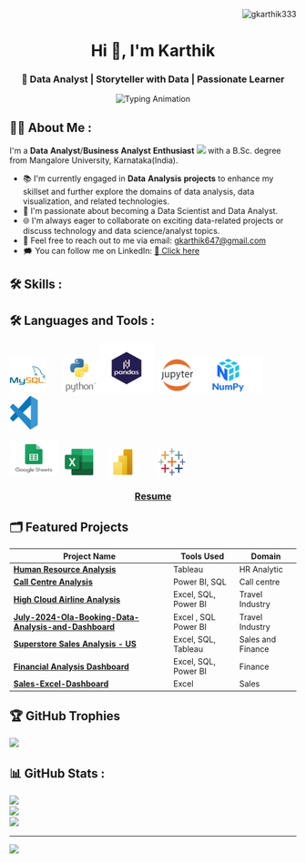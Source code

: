 
<p align="Right"> <img src="https://komarev.com/ghpvc/?username=gkarthik333&label=Profile%20views&color=0e75b6&style=flat" alt="gkarthik333" /> </p>                
  
<h1 align="center">Hi 👋, I'm Karthik</h1>                 
<h3 align="center">🚀 Data Analyst | Storyteller with Data | Passionate Learner</h3>              
<p align="center">        
  <img src="https://readme-typing-svg.demolab.com?font=Fira+Code&size=24&duration=4000&pause=1000&color=3498db&center=true&width=600&lines=Identify+Problem;Gather+Data;Analyze+Data;Find+Solutions" alt="Typing Animation" />
</p>

   
## 👨‍💻 **About** **Me :**

I'm a **Data** **Analyst**/**Business** **Analyst** **Enthusiast** <img src="https://media.giphy.com/media/WUlplcMpOCEmTGBtBW/giphy.gif" width="30"> with a B.Sc. degree from Mangalore University, Karnataka(India).
- :books: I'm currently engaged in **Data** **Analysis** **projects** to enhance my skillset and further explore the domains of data analysis, data visualization, and related technologies.
- :briefcase: I'm passionate about becoming a Data Scientist and Data Analyst.
- :globe_with_meridians: I'm always eager to collaborate on exciting data-related projects or discuss technology and data science/analyst topics.
- :email: Feel free to reach out to me via email: gkarthik647@gmail.com
- :right_anger_bubble: You can follow me on LinkedIn:  <a href="https://www.linkedin.com/in/karthikgk-id333/">🔗 Click here</a>
  

## 🛠 Skills :


## **:hammer_and_wrench: Languages and Tools :**
 

[<img src="https://github.com/gkarthik333/gkarthik333/blob/main/Mysql.png" title="MySQL" alt="MySQL" width="65" height="65"/>](https://www.mysql.com/)&nbsp;&nbsp;&nbsp;&nbsp;&nbsp;&nbsp;&nbsp;[<img src="https://github.com/gkarthik333/gkarthik333/blob/main/python.png" title="Python" alt="Python" width="65" height="65"/>](https://www.python.org/)[<img src="https://github.com/gkarthik333/gkarthik333/blob/main/Pandas.png" title="Pandas" alt="Pandas" width="95" height="90"/>](https://pandas.pydata.org/)&nbsp;&nbsp;&nbsp;[<img src="https://github.com/gkarthik333/gkarthik333/blob/main/jupyter.png" title="Jupyter Notebook" alt="Jupyter Notebook" width="60" height="64"/>](https://jupyter.org/)[<img src="https://github.com/gkarthik333/gkarthik333/blob/main/Numpy.png" title="NumPy" alt="NumPy" width="120" height="65"/>](https://numpy.org/)&nbsp;&nbsp;&nbsp;[<img src="https://github.com/gkarthik333/gkarthik333/blob/main/VS%20Code.png" title="VS Code" alt="VS Code" width="50" height="60"/>](https://code.visualstudio.com/)<br>

[<img src="https://github.com/gkarthik333/gkarthik333/blob/main/Google%20sheets.png" title="Google Sheets" alt="Google Sheets" width="85" height="65"/>](https://workspace.google.com/intl/en_in/products/sheets/)&nbsp;&nbsp;&nbsp;[<img src="https://github.com/gkarthik333/gkarthik333/blob/main/Excel.png" title="Excel" alt="Excel" width="50" height="50"/>](https://www.microsoft.com/en/microsoft-365/excel?market=af)&nbsp;&nbsp;&nbsp;&nbsp;&nbsp;&nbsp;&nbsp;[<img src="https://github.com/gkarthik333/gkarthik333/blob/main/Power%20BI.png" title="Power BI" alt="Power BI" width="50" height="50"/>](https://www.microsoft.com/en-us/power-platform/products/power-bi)&nbsp;&nbsp;&nbsp;&nbsp;&nbsp;&nbsp;&nbsp;&nbsp;&nbsp;[<img src="https://github.com/gkarthik333/gkarthik333/blob/main/Tableau.png" title="Tableau" alt="Tableau" width="50" height="50"/>](https://www.tableau.com/)


<h3 align="center"><a href="https://github.com/gkarthik333/gkarthik333/blob/main/Karthik%20Gk%20-%20Data%20Analyst.pdf">Resume</a></h3>   

## 🗂️ Featured Projects

| **Project Name**                                                                                      | **Tools Used**                     | **Domain**              |
|-------------------------------------------------------------------------------------------------------|------------------------------------|-------------------------|
| [**Human Resource Analysis**](https://github.com/gkarthik333/Human_Resources_Dashboard) |  Tableau     | HR Analytic      |
| [**Call Centre Analysis**](https://github.com/gkarthik333/Call-Center-Dashboard/tree/main) |  Power BI, SQL     | Call centre      |
| [**High Cloud Airline Analysis**](https://github.com/gkarthik333/High-Cloud-Airline-Analysis) | Excel, SQL, Power BI     |Travel Industry      |
| [**July-2024-Ola-Booking-Data-Analysis-and-Dashboard**](https://github.com/gkarthik333/July-2024-Ola-Booking-Data-Analysis-and-Dashboard)  | Excel , SQL Power BI                          | Travel Industry           |
| [**Superstore Sales Analysis - US**](https://github.com/gkarthik333/Superstore-Dashboard) | Excel, SQL, Tableau                  | Sales and Finance       |
| [**Financial Analysis Dashboard**](https://github.com/gkarthik333/Financial-Analysis)| Excel, SQL, Power BI     |  Finance             |
| [**Sales-Excel-Dashboard**](https://github.com/gkarthik333/Sales-Excel-Dashboard) | Excel                | Sales        |


## 🏆 GitHub Trophies
  ![](https://github-profile-trophy.vercel.app/?username=gkarthik333&theme=dark&no-frame=true&no-bg=true&margin-w=4)

## 📊 GitHub Stats :
![](https://github-readme-streak-stats.herokuapp.com/?user=gkarthik333&theme=dark&hide_border=false)<br/>
![](https://github-readme-stats.vercel.app/api?username=gkarthik333&theme=dark&hide_border=false&include_all_commits=false&count_private=false)<br/>
![](https://github-readme-stats.vercel.app/api/top-langs/?username=gkarthik333&theme=dark&hide_border=false&include_all_commits=false&count_private=false&layout=compact)

----------------
[![](https://visitcount.itsvg.in/api?id=gkarthik333&icon=0&color=0)](https://visitcount.itsvg.in)








<!-- Proudly created with GPRM ( https://gprm.itsvg.in ) -->


<!---
gkarthik333/gkarthik333 is a ✨ special ✨ repository because its `README.md` (this file) appears on your GitHub profile.
You can click the Preview link to take a look at your changes.
--->
